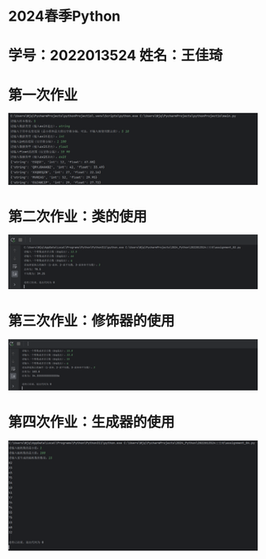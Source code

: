 # 2024春季Python
# 学号：2022013524 姓名：王佳琦

# 第一次作业

![img_01.png](assets%2Fimg_01.png)
# 第二次作业：类的使用

![img_02.png](assets%2Fimg_02.png)

# 第三次作业：修饰器的使用

![img_03.png](assets%2Fimg_03.png)
# 第四次作业：生成器的使用

![img_04.png](assets%2Fimg_04.png)